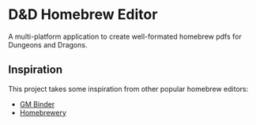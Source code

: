 # D&D Homebrew Editor

A multi-platform application to create well-formated homebrew pdfs for Dungeons and Dragons.

## Inspiration

This project takes some inspiration from other popular homebrew editors:


- [GM Binder](https://www.gmbinder.com/)
- [Homebrewery](https://homebrewery.naturalcrit.com/)

